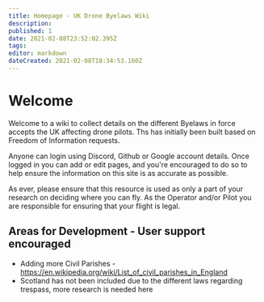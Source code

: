 ```yaml
---
title: Homepage - UK Drone Byelaws Wiki
description: 
published: 1
date: 2021-02-08T23:52:02.395Z
tags: 
editor: markdown
dateCreated: 2021-02-08T18:34:53.160Z
---
```


# Welcome
Welcome to a wiki to collect details on the different Byelaws in force accepts the UK affecting drone pilots. Ths has initially been built based on Freedom of Information requests.

Anyone can login using Discord, Github or Google account details. Once logged in you can add or edit pages, and you're encouraged to do so to help ensure the information on this site is as accurate as possible.

As ever, please ensure that this resource is used as only a part of your research on deciding where you can fly. As the Operator and/or Pilot you are responsible for ensuring that your flight is legal.

## Areas for Development - User support encouraged
- Adding more Civil Parishes - https://en.wikipedia.org/wiki/List_of_civil_parishes_in_England
- Scotland has not been included due to the different laws regarding trespass, more research is needed here